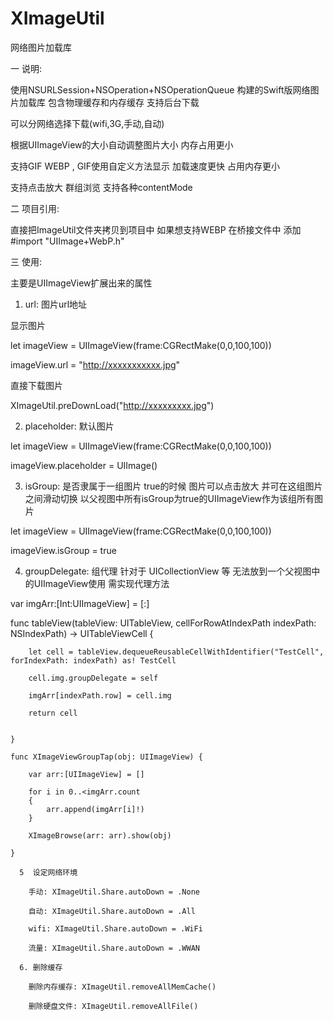 # XImageUtil
网络图片加载库

一 说明:

使用NSURLSession+NSOperation+NSOperationQueue 构建的Swift版网络图片加载库 包含物理缓存和内存缓存 支持后台下载

可以分网络选择下载(wifi,3G,手动,自动) 

根据UIImageView的大小自动调整图片大小 内存占用更小   

支持GIF WEBP , GIF使用自定义方法显示 加载速度更快 占用内存更小

支持点击放大 群组浏览 支持各种contentMode

二 项目引用:

直接把ImageUtil文件夹拷贝到项目中 如果想支持WEBP 在桥接文件中 添加 #import "UIImage+WebP.h"  

三 使用:

主要是UIImageView扩展出来的属性

1. url: 图片url地址 

显示图片  

let imageView = UIImageView(frame:CGRectMake(0,0,100,100))

imageView.url = "http://xxxxxxxxxxx.jpg"

直接下载图片  

XImageUtil.preDownLoad("http://xxxxxxxxx.jpg")

2. placeholder: 默认图片

let imageView = UIImageView(frame:CGRectMake(0,0,100,100))

imageView.placeholder = UIImage()

3. isGroup: 是否隶属于一组图片  true的时候 图片可以点击放大 并可在这组图片之间滑动切换 以父视图中所有isGroup为true的UIImageView作为该组所有图片

let imageView = UIImageView(frame:CGRectMake(0,0,100,100))

imageView.isGroup = true

4. groupDelegate: 组代理 针对于 UICollectionView 等 无法放到一个父视图中的UIImageView使用 需实现代理方法

  var imgArr:[Int:UIImageView] = [:]

  func tableView(tableView: UITableView, cellForRowAtIndexPath indexPath: NSIndexPath) -> UITableViewCell {
        
        let cell = tableView.dequeueReusableCellWithIdentifier("TestCell", forIndexPath: indexPath) as! TestCell

        cell.img.groupDelegate = self

        imgArr[indexPath.row] = cell.img
        
        return cell
        
        
    }
    
    func XImageViewGroupTap(obj: UIImageView) {
        
        var arr:[UIImageView] = []
        
        for i in 0..<imgArr.count
        {
            arr.append(imgArr[i]!)
        }
        
        XImageBrowse(arr: arr).show(obj)

    }
    
      5  设定网络环境
    
        手动: XImageUtil.Share.autoDown = .None
    
        自动: XImageUtil.Share.autoDown = .All
    
        wifi: XImageUtil.Share.autoDown = .WiFi
    
        流量: XImageUtil.Share.autoDown = .WWAN
      
      6. 删除缓存
    
        删除内存缓存: XImageUtil.removeAllMemCache()
    
        删除硬盘文件: XImageUtil.removeAllFile()
    

